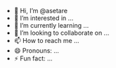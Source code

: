 - 👋 Hi, I’m @asetare
- 👀 I’m interested in ...
- 🌱 I’m currently learning ...
- 💞️ I’m looking to collaborate on ...
- 📫 How to reach me ...
- 😄 Pronouns: ...
- ⚡ Fun fact: ...

<!---
asetare/asetare is a ✨ special ✨ repository because its `README.md` (this file) appears on your GitHub profile.
You can click the Preview link to take a look at your changes.
--->
